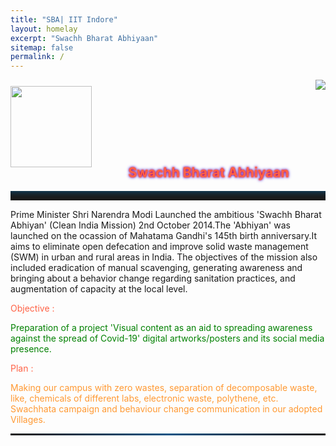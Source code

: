 ```yaml
---
title: "SBA| IIT Indore"
layout: homelay
excerpt: "Swachh Bharat Abhiyaan"
sitemap: false
permalink: /
---
```





<a style="float:left" href="https://swachhbharat.mygov.in"><img  src="{{ site.url }}{{ site.baseurl }}/images/logopic/sbalogo3.png" width="130" height="130"  style="box-shadow: none;padding-top:10px" ></a>




<a style="float:right" href="https://www.iiti.ac.in">
<img  src="{{ site.url }}{{ site.baseurl }}/images/logopic/iiti-logo.png"  style="box-shadow: none;"></a>


<div>
<h2 style="padding-top:120px;text-align:center;color:Tomato;text-shadow: 0 0 3px #FF0000, 0 0 5px #0000FF;">Swachh Bharat Abhiyaan</h2>  
<hr style="height: 15px;
        border: 0;
        box-shadow: inset 0 12px 12px -12px rgba(9, 84, 132);">

<p>
        Prime Minister Shri Narendra Modi Launched the ambitious 'Swachh Bharat Abhiyan' (Clean India Mission) 2nd October 2014.The 'Abhiyan' was launched on the ocassion of Mahatama Gandhi's 145th birth anniversary.It aims to eliminate open
       defecation and improve solid waste management (SWM) in urban and rural areas in India.
       The objectives of the mission also included eradication of manual scavenging, generating awareness and bringing
       about a behavior change regarding sanitation practices, and augmentation of capacity at the local level.
</p>

<p style="color:Tomato">Objective :</p><p style="color:green">
Preparation of a project 'Visual content as an aid to spreading awareness against the spread of Covid-19'
digital artworks/posters and its social media presence.
</p>
<p style="color:Tomato">Plan :</p><p style="color:#ff9933">
Making our campus with zero wastes, separation of decomposable waste, like, chemicals of different labs, electronic waste, polythene, etc.
Swachhata campaign and behaviour change communication in our adopted Villages.
</p>


</div>
<hr style="border: 0;
        height: 3px;
        background-image: linear-gradient(to right, rgba(0, 0, 0, 0), rgba(9, 84, 132), rgba(0, 0, 0, 0))">
